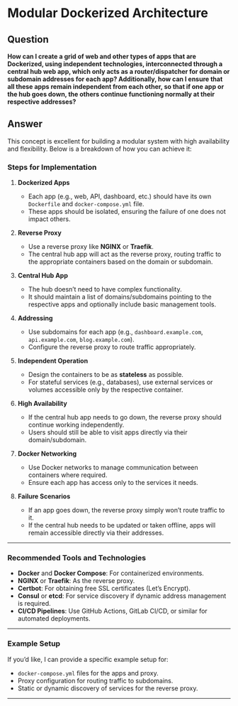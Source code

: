 # Modular Dockerized Architecture

## Question
**How can I create a grid of web and other types of apps that are Dockerized, using independent technologies, interconnected through a central hub web app, which only acts as a router/dispatcher for domain or subdomain addresses for each app? Additionally, how can I ensure that all these apps remain independent from each other, so that if one app or the hub goes down, the others continue functioning normally at their respective addresses?**

## Answer
This concept is excellent for building a modular system with high availability and flexibility. Below is a breakdown of how you can achieve it:

### Steps for Implementation
1. **Dockerized Apps**
   - Each app (e.g., web, API, dashboard, etc.) should have its own `Dockerfile` and `docker-compose.yml` file.
   - These apps should be isolated, ensuring the failure of one does not impact others.

2. **Reverse Proxy**
   - Use a reverse proxy like **NGINX** or **Traefik**.
   - The central hub app will act as the reverse proxy, routing traffic to the appropriate containers based on the domain or subdomain.

3. **Central Hub App**
   - The hub doesn’t need to have complex functionality.
   - It should maintain a list of domains/subdomains pointing to the respective apps and optionally include basic management tools.

4. **Addressing**
   - Use subdomains for each app (e.g., `dashboard.example.com`, `api.example.com`, `blog.example.com`).
   - Configure the reverse proxy to route traffic appropriately.

5. **Independent Operation**
   - Design the containers to be as **stateless** as possible.
   - For stateful services (e.g., databases), use external services or volumes accessible only by the respective container.

6. **High Availability**
   - If the central hub app needs to go down, the reverse proxy should continue working independently.
   - Users should still be able to visit apps directly via their domain/subdomain.

7. **Docker Networking**
   - Use Docker networks to manage communication between containers where required.
   - Ensure each app has access only to the services it needs.

8. **Failure Scenarios**
   - If an app goes down, the reverse proxy simply won’t route traffic to it.
   - If the central hub needs to be updated or taken offline, apps will remain accessible directly via their addresses.

---

### Recommended Tools and Technologies
- **Docker** and **Docker Compose**: For containerized environments.
- **NGINX** or **Traefik**: As the reverse proxy.
- **Certbot**: For obtaining free SSL certificates (Let’s Encrypt).
- **Consul** or **etcd**: For service discovery if dynamic address management is required.
- **CI/CD Pipelines**: Use GitHub Actions, GitLab CI/CD, or similar for automated deployments.

---

### Example Setup
If you’d like, I can provide a specific example setup for:
- `docker-compose.yml` files for the apps and proxy.
- Proxy configuration for routing traffic to subdomains.
- Static or dynamic discovery of services for the reverse proxy.

---
